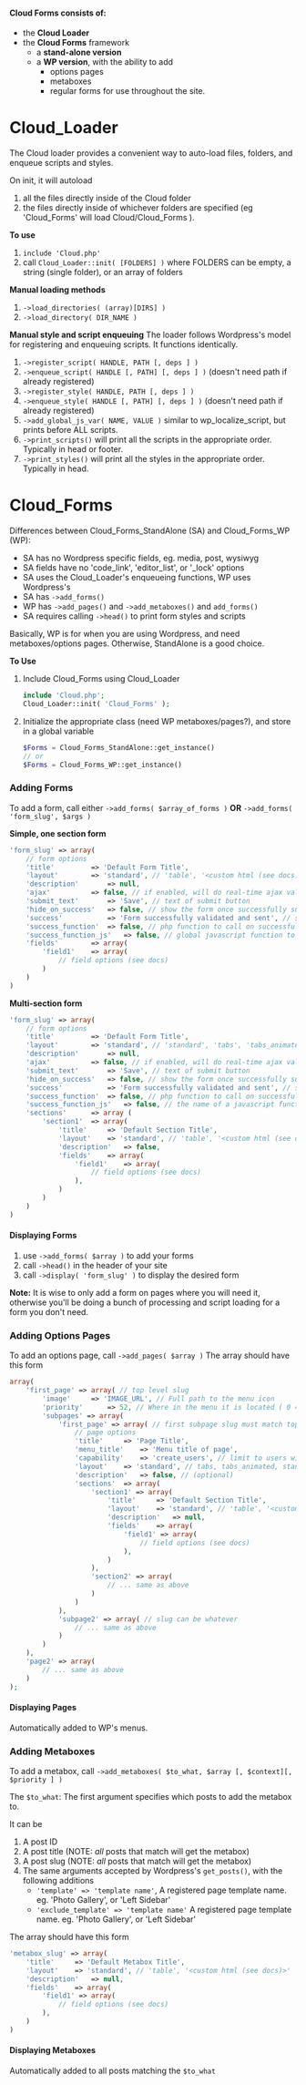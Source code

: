 #### Cloud Forms consists of: 
- the **Cloud Loader**
- the **Cloud Forms** framework
	- a **stand-alone version**
	- a **WP version**, with the ability to add
		- options pages
		- metaboxes
		- regular forms for use throughout the site.

Cloud_Loader
===========
The Cloud loader provides a convenient way to auto-load files, folders, and enqueue scripts and styles. 

On init, it will autoload 

1. all the files directly inside of the Cloud folder
2. the files directly inside of whichever folders are specified (eg 'Cloud_Forms' will load Cloud/Cloud_Forms ). 

**To use**

1. `include 'Cloud.php'`
2. call `Cloud_Loader::init( [FOLDERS] )` where FOLDERS can be empty, a string (single folder), or an array of folders

**Manual loading methods**

1. `->load_directories( (array)[DIRS] )`
2. `->load_directory( DIR_NAME )`

**Manual style and script enqueuing**
The loader follows Wordpress's model for registering and enqueuing scripts. It functions identically. 

1. `->register_script( HANDLE, PATH [, deps ] )`
2. `->enqueue_script( HANDLE [, PATH] [, deps ] )` (doesn't need path if already registered)
3. `->register_style( HANDLE, PATH [, deps ] )`
4. `->enqueue_style( HANDLE [, PATH] [, deps ] )` (doesn't need path if already registered) 
5. `->add_global_js_var( NAME, VALUE )` similar to wp_localize_script, but prints before ALL scripts.
6. `->print_scripts()` will print all the scripts in the appropriate order. Typically in head or footer.
7. `->print_styles()` will print all the styles in the appropriate order. Typically in head.

Cloud_Forms
===========

	
Differences between Cloud_Forms_StandAlone (SA) and Cloud_Forms_WP (WP):
- SA has no Wordpress specific fields, eg. media, post, wysiwyg
- SA fields have no 'code_link', 'editor_list', or '_lock' options
- SA uses the Cloud_Loader's enqueueing functions, WP uses Wordpress's
- SA has `->add_forms()`
- WP has `->add_pages()` and `->add_metaboxes()` and `add_forms()`
- SA requires calling `->head()` to print form styles and scripts

Basically, WP is for when you are using Wordpress, and need metaboxes/options pages. 
Otherwise, StandAlone is a good choice.

**To Use** 

1. Include Cloud_Forms using Cloud_Loader

	```php 
	include 'Cloud.php';
	Cloud_Loader::init( 'Cloud_Forms' );
	```
2. Initialize the appropriate class (need WP metaboxes/pages?), and store in a global variable

	```php
	$Forms = Cloud_Forms_StandAlone::get_instance()
	// or 
	$Forms = Cloud_Forms_WP::get_instance()
	```
	
### Adding Forms
To add a form, call either `->add_forms( $array_of_forms )` **OR** `->add_forms( 'form_slug', $args )`

**Simple, one section form**

```php 
'form_slug' => array(
	// form options
	'title'			=> 'Default Form Title',
	'layout'		=> 'standard', // 'table', '<custom html (see docs)>'
	'description'		=> null,
	'ajax'			=> false, // if enabled, will do real-time ajax validation
	'submit_text' 		=> 'Save', // text of submit button
	'hide_on_success' 	=> false, // show the form once successfully submitted?
	'success'       	=> 'Form successfully validated and sent', // success message
	'success_function' 	=> false, // php function to call on successful submit. (Passed to call_user_fnct())
	'success_function_js' 	=> false, // global javascript function to call on successful submit
	'fields' 		=> array(
		'field1' 	=> array( 
			// field options (see docs)
		)
	)
)
```

**Multi-section form**

```php 
'form_slug' => array(
	// form options
	'title'			=> 'Default Form Title',
	'layout'		=> 'standard', // 'standard', 'tabs', 'tabs_animated'
	'description' 		=> null,
	'ajax' 			=> false, // if enabled, will do real-time ajax validation
	'submit_text' 		=> 'Save', // text of submit button
	'hide_on_success' 	=> false, // show the form once successfully submitted?
	'success'       	=> 'Form successfully validated and sent', // success message
	'success_function' 	=> false, // php function to call on successful submit. (Passed to call_user_fnct())
	'success_function_js' 	=> false, // the name of a javascript function to call on successful submit(must be global, clearly)
	'sections'		=> array (
		'section1' 	=> array(
			'title'		=> 'Default Section Title',
			'layout'	=> 'standard', // 'table', '<custom html (see docs)>'
			'description'	=> false,
			'fields' 	=> array(
				'field1'	=> array( 
					// field options (see docs)
				),
			)
		)
	)
)
```

#### Displaying Forms

1. use `->add_forms( $array )` to add your forms
2. call `->head()` in the header of your site
3. call `->display( 'form_slug' )` to display the desired form

**Note:** It is wise to only add a form on pages where you will need it, otherwise you'll be doing a bunch of processing and script loading for a form you don't need.

### Adding Options Pages
To add an options page, call `->add_pages( $array )`
The array should have this form

```php 
array(
	'first_page' => array( // top level slug
		'image' 	=> 'IMAGE_URL', // Full path to the menu icon
		'priority'  	=> 52, // Where in the menu it is located ( 0 = top )
		'subpages' => array(
			'first_page' => array( // first subpage slug must match top level slug
				// page options
				'title'		=> 'Page Title',
				'menu_title' 	=> 'Menu title of page', 
				'capability'	=> 'create_users', // limit to users with capability (optional)
				'layout'	=> 'standard', // tabs, tabs_animated, standard (optional)
				'description'	=> false, // (optional)
				'sections' 	=> array(
					'section1' => array(
						'title'		=> 'Default Section Title',
						'layout'	=> 'standard', // 'table', '<custom html (see docs)>'
						'description'	=> null,
						'fields' 	=> array(
							'field1' => array( 
								// field options (see docs)
							),
						)
					),
					'section2' => array(
						// ... same as above
					)
				)
			),
			'subpage2' => array( // slug can be whatever
				// ... same as above
			)
		)
	),
	'page2' => array(
		// ... same as above
	)
);
```
#### Displaying Pages

Automatically added to WP's menus.

### Adding Metaboxes
To add a metabox, call `->add_metaboxes( $to_what, $array [, $context][, $priority ] )`

The `$to_what`: The first argument specifies which posts to add the metabox to.

It can be 

1. A post ID
2. A post title (NOTE: *all* posts that match will get the metabox)
3. A post slug (NOTE: *all* posts that match will get the metabox)
4. The same arguments accepted by Wordpress's `get_posts()`, with the following additions
	- `'template' => 'template name'`, A registered page template name. eg. 'Photo Gallery', or 'Left Sidebar'
	- `'exclude_template' => 'template name'` A registered page template name. eg. 'Photo Gallery', or 'Left Sidebar'

The array should have this form

```php 
'metabox_slug' => array(
	'title'		=> 'Default Metabox Title',
	'layout'	=> 'standard', // 'table', '<custom html (see docs)>'
	'description'	=> null,
	'fields' 	=> array(
		'field1' => array( 
			// field options (see docs)
		),
	)
)
```
#### Displaying Metaboxes

Automatically added to all posts matching the `$to_what`

